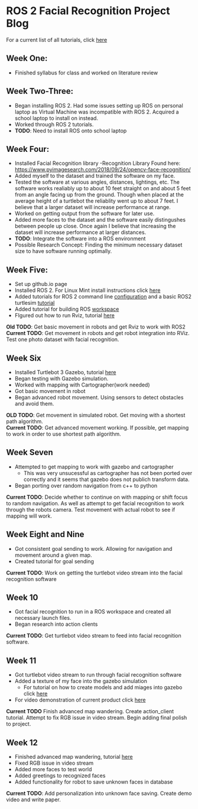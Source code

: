 # ROS 2 Facial Recognition Project Blog
For a current list of all tutorials, click [here](TutorialList.md)
## Week One:
- Finished syllabus for class and worked on literature review

## Week Two-Three:
- Began installing ROS 2. Had some issues setting up ROS on personal laptop as Virtual Machine was incompatible with ROS 2. Acquired a school laptop to install on instead. 
- Worked through ROS 2 tutorials. 
- **TODO**: Need to install ROS onto school laptop

## Week Four:
- Installed Facial Recognition library -Recognition Library Found here: https://www.pyimagesearch.com/2018/09/24/opencv-face-recognition/
- Added myself to the dataset and trained the software on my face.
- Tested the software at various angles, distances, lightings, etc. The software works realiably up to about 10 feet straight on and about 5 feet from an angle facing up from the ground. Though when placed at the average height of a turtlebot the reliablity went up to about 7 feet. I believe that a larger dataset will increase performance at range.
- Worked on getting output from the software for later use.
- Added more faces to the dataset and the software easily distingushes between people up close. Once again I believe that increasing the dataset will increase performance at larger distances.
- **TODO**: Integrate the software into a ROS environment
- Possible Research Concept: Finding the minimum necessary dataset size to have software running optimally.

## Week Five:
- Set up github.io page
- Installed ROS 2. For Linux Mint install instructions click [here](ROSinstall.md)
- Added tutorials for ROS 2 command line [configuration](ROSConfigure.md) and a basic ROS2 turtlesim [tutorial](ROSTurtlesimTutorial.md)
- Added tutorial for building ROS [workspace](ROSWorkspace.md)
- FIgured out how to run Rviz, tutorial [here](RvizRun.md)

**Old TODO**: Get basic movement in robots and get Rviz to work with ROS2<br>
**Current TODO**: Get movement in robots and get robot integration into RViz. Test one photo dataset with facial recognition.

## Week Six
- Installed Turtlebot 3 Gazebo, tutorial [here](GazeboInstall.md)
- Began testing with Gazebo simulation.
- Worked with mapping with Cartographer(work needed)
- Got basic movement in robot
- Began advanced robot movement. Using sensors to detect obstacles and avoid them. 

**OLD TODO**: Get movement in simulated robot. Get moving with a shortest path algorithm. <br>
**Current TODO**: Get advanced movement working. If possible, get mapping to work in order to use shortest path algorithm. 

## Week Seven
- Attempted to get mapping to work with gazebo and cartographer
  - This was very unsucessful as cartographer has not been ported over correctly and it seems that gazebo does not publich transform data. 
- Began porting over random navigation from c++ to python

**Current TODO**: Decide whether to continue on with mapping or shift focus to random navigation. As well as attempt to get facial recognition to work through the robots camera. Test movement with actual robot to see if mapping will work. 

## Week Eight and Nine
- Got consistent goal sending to work. Allowing for navigation and movement around a given map.
- Created tutorial for goal sending

**Current TODO**: Work on getting the turtlebot video stream into the facial recognition software

## Week 10
- Got facial recognition to run in a ROS workspace and created all necessary launch files.
- Began research into action clients

**Current TODO**: Get turtlebot video stream to feed into facial recognition software.

## Week 11
- Got turtlebot video stream to run through facial recognition software
- Added a texture of my face into the gazebo simulation
    - For tutorial on how to create models and add miages into gazebo click [here](GazeboTextureTut.md)
- For video demonstration of current product click [here](https://youtu.be/Ra69NtWebXg )

**Current TODO** Finish advanced map wandering. Create action_client tutorial. Attempt to fix RGB issue in video stream. Begin adding final polish to project.

## Week 12
- Finished advanced map wandering, tutorial [here]()
- Fixed RGB issue in video stream
- Added more faces to test world
- Added greetings to recognized faces
- Added functionality for robot to save unknown faces in database

**Current TODO**: Add personalization into unknown face saving. Create demo video and write paper.

